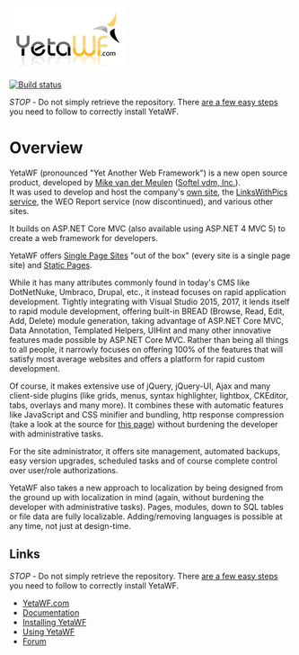 ![Yet Another Web Framework](logo.jpg)

[![Build status](https://ci.appveyor.com/api/projects/status/ovmr42gt5ucurfei/branch/master?svg=true)](https://ci.appveyor.com/project/YetaWF/yetawf-solution/branch/master)

*STOP* - Do not simply retrieve the repository. There [are a few easy steps](https://yetawf.com/Documentation/YetaWF/Topic/g_installing_git) you need to follow to correctly install YetaWF.

Overview
========

YetaWF (pronounced "Yet Another Web Framework") is a new open source product, developed by [Mike van der Meulen](http://mikevdm.com) ([Softel vdm, Inc.](https://softelvdm.com)).  
It was used to develop and host the company's [own site](https://softelvdm.com), the [LinksWithPics service](https://linkswithpics.com), the WEO Report service (now discontinued), and various other sites.

It builds on ASP.NET Core MVC (also available using ASP.NET 4 MVC 5) to create a web framework for developers. 

YetaWF offers [Single Page Sites](https://YetaWF.com/Documentation/YetaWF/Topic/g_doc_unifiedpagesets) "out of the box" (every site is a single page site) and [Static Pages](https://YetaWF.com/Documentation/YetaWF/Topic/g_doc_staticpages).

While it has many attributes commonly found in today's CMS like DotNetNuke, Umbraco, Drupal, etc., it instead focuses on rapid application development.
Tightly integrating with Visual Studio 2015, 2017, it lends itself to rapid module development, offering built-in BREAD (Browse, Read, Edit, Add, Delete) module generation, taking advantage of ASP.NET Core MVC, Data Annotation, Templated Helpers, UIHint and many other innovative features made possible by ASP.NET Core MVC. 
Rather than being all things to all people, it narrowly focuses on offering 100% of the features that will satisfy most average websites and offers a platform for rapid custom development.

Of course, it makes extensive use of jQuery, jQuery-UI, Ajax and many client-side plugins (like grids, menus, syntax highlighter, lightbox, CKEditor, tabs, overlays and many more). 
It combines these with automatic features like JavaScript and CSS minifier and bundling, http response compression (take a look at the source for [this page](https://YetaWF.com)) without burdening the developer with administrative tasks.

For the site administrator, it offers site management, automated backups, easy version upgrades, scheduled tasks and of course complete control over user/role authorizations.

YetaWF also takes a new approach to localization by being designed from the ground up with localization in mind (again, without burdening the developer with administrative tasks). Pages, modules, down to SQL tables or file data are fully localizable. 
Adding/removing languages is possible at any time, not just at design-time.

Links
-----

*STOP* - Do not simply retrieve the repository. There [are a few easy steps](https://yetawf.com/Documentation/YetaWF/Topic/g_installing_git) you need to follow to correctly install YetaWF.

* [YetaWF.com](https://yetawf.com)
* [Documentation](https://yetawf.com/Documentation/YetaWF)
* [Installing YetaWF](https://yetawf.com/Documentation/YetaWF/Topic/g_installing)
* [Using YetaWF](https://yetawf.com/Documentation/YetaWF/Topic/g_doc_gettingstarted)
* [Forum](http://forum.yetawf.com/)